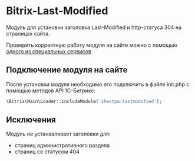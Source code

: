 # Bitrix-Last-Modified

Модуль для установки заголовка Last-Modified и http-статуса 304 на страницах сайта.

Проверить корректную работу модуля на сайте можно с помощью [одного из специальных сервисов](http://last-modified.com/)

## Подключение модуля на сайте
После установки модуля необходимо его подключить в файле init.php с помощью методов API 1С-Битрикс:
```php
\Bitrix\Main\Loader::includeModule('shestpa.lastmodified');
```

## Исключения
Модуль не устанавливает заголовки для:
- страниц административного раздела
- страниц со статусом 404